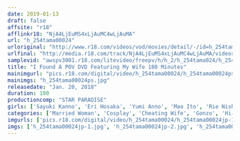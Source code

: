 ```yaml
---
date: 2019-01-13
draft: false
affsite: "r18"
afflinkr18: "NjA4LjEuMS4xLjAuMC4wLjAuMA"
url: "h_254tama00024"
urloriginal: "http://www.r18.com/videos/vod/movies/detail/-/id=h_254tama00024"
urlfinal: "http://media.r18.com/track/NjA4LjEuMS4xLjAuMC4wLjAuMA/videos/vod/movies/detail/-/id=h_254tama00024"
samplevid: "awspv3001.r18.com/litevideo/freepv/h/h_2/h_254tama024/h_254tama024_dmb_w.mp4"
title: "I Found A POV DVD Featuring My Wife 180 Minutes"
mainimgurl: "pics.r18.com/digital/video/h_254tama00024/h_254tama00024ps.jpg"
mainimgs: "h_254tama00024ps.jpg"
releasedate: "Jan. 20, 2018"
duration: 180
productioncomp: "STAR PARADISE"
girls: ['Sayuki Kanno', 'Eri Hosaka', 'Yumi Anno', 'Mao Ito', 'Rie Nishina', 'Shiho Sakura']
categories: ['Married Woman', 'Cosplay', 'Cheating Wife', 'Gonzo', 'Hi-Def']
imgurls: ['pics.r18.com/digital/video/h_254tama00024/h_254tama00024jp-1.jpg', 'pics.r18.com/digital/video/h_254tama00024/h_254tama00024jp-2.jpg', 'pics.r18.com/digital/video/h_254tama00024/h_254tama00024jp-3.jpg', 'pics.r18.com/digital/video/h_254tama00024/h_254tama00024jp-4.jpg', 'pics.r18.com/digital/video/h_254tama00024/h_254tama00024jp-5.jpg', 'pics.r18.com/digital/video/h_254tama00024/h_254tama00024jp-6.jpg', 'pics.r18.com/digital/video/h_254tama00024/h_254tama00024jp-7.jpg', 'pics.r18.com/digital/video/h_254tama00024/h_254tama00024jp-8.jpg', 'pics.r18.com/digital/video/h_254tama00024/h_254tama00024jp-9.jpg', 'pics.r18.com/digital/video/h_254tama00024/h_254tama00024jp-10.jpg', 'pics.r18.com/digital/video/h_254tama00024/h_254tama00024jp-11.jpg', 'pics.r18.com/digital/video/h_254tama00024/h_254tama00024jp-12.jpg', 'pics.r18.com/digital/video/h_254tama00024/h_254tama00024jp-13.jpg', 'pics.r18.com/digital/video/h_254tama00024/h_254tama00024jp-14.jpg', 'pics.r18.com/digital/video/h_254tama00024/h_254tama00024jp-15.jpg', 'pics.r18.com/digital/video/h_254tama00024/h_254tama00024jp-16.jpg', 'pics.r18.com/digital/video/h_254tama00024/h_254tama00024jp-17.jpg', 'pics.r18.com/digital/video/h_254tama00024/h_254tama00024jp-18.jpg', 'pics.r18.com/digital/video/h_254tama00024/h_254tama00024jp-19.jpg', 'pics.r18.com/digital/video/h_254tama00024/h_254tama00024jp-20.jpg']
imgs: ['h_254tama00024jp-1.jpg', 'h_254tama00024jp-2.jpg', 'h_254tama00024jp-3.jpg', 'h_254tama00024jp-4.jpg', 'h_254tama00024jp-5.jpg', 'h_254tama00024jp-6.jpg', 'h_254tama00024jp-7.jpg', 'h_254tama00024jp-8.jpg', 'h_254tama00024jp-9.jpg', 'h_254tama00024jp-10.jpg', 'h_254tama00024jp-11.jpg', 'h_254tama00024jp-12.jpg', 'h_254tama00024jp-13.jpg', 'h_254tama00024jp-14.jpg', 'h_254tama00024jp-15.jpg', 'h_254tama00024jp-16.jpg', 'h_254tama00024jp-17.jpg', 'h_254tama00024jp-18.jpg', 'h_254tama00024jp-19.jpg', 'h_254tama00024jp-20.jpg']
---
```


